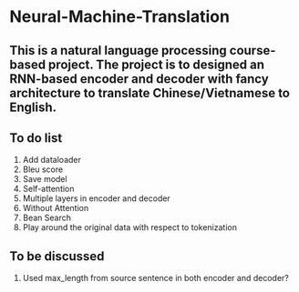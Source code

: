 # Neural-Machine-Translation
## This is a natural language processing course-based project. The project is to designed an RNN-based encoder and decoder with fancy architecture to translate Chinese/Vietnamese to English.



## To do list
1. Add dataloader
2. Bleu score
3. Save model
4. Self-attention
5. Multiple layers in encoder and decoder
6. Without Attention
7. Bean Search
8. Play around the original data with respect to tokenization


## To be discussed
1. Used max_length from source sentence in both encoder and decoder?
